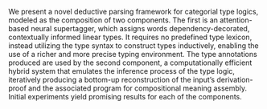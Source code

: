 <p>We present a novel deductive parsing framework for categorial type logics, modeled as the composition of two components. The first is an attention-based neural supertagger, which assigns words dependency-decorated, contextually informed linear types. It requires no predefined type lexicon, instead utilizing the type syntax to construct types inductively, enabling the use of a richer and more precise typing environment. The type annotations produced are used by the second component, a computationally efficient hybrid system that emulates the inference process of the type logic, iteratively producing a bottom-up reconstruction of the input’s derivation-proof and the associated program for compositional meaning assembly. Initial experiments yield promising results for each of the components.</p>